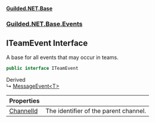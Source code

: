 #### [Guilded.NET.Base](Guilded_NET_Base.md 'Guilded.NET.Base')
### [Guilded.NET.Base.Events](Guilded_NET_Base.md#Guilded_NET_Base_Events 'Guilded.NET.Base.Events')
## ITeamEvent Interface
A base for all events that may occur in teams.  
```csharp
public interface ITeamEvent
```

Derived  
&#8627; [MessageEvent&lt;T&gt;](MessageEvent_T_.md 'Guilded.NET.Base.Events.MessageEvent&lt;T&gt;')  

| Properties | |
| :--- | :--- |
| [ChannelId](ITeamEvent_ChannelId.md 'Guilded.NET.Base.Events.ITeamEvent.ChannelId') | The identifier of the parent channel.<br/> |
